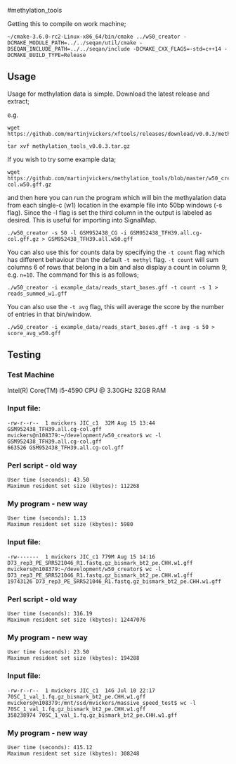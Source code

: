 #methylation_tools

Getting this to compile on work machine;

```
~/cmake-3.6.0-rc2-Linux-x86_64/bin/cmake ../w50_creator -DCMAKE_MODULE_PATH=../../seqan/util/cmake -DSEQAN_INCLUDE_PATH=../../seqan/include -DCMAKE_CXX_FLAGS=-std=c++14 -DCMAKE_BUILD_TYPE=Release
```

## Usage

Usage for methylation data is simple. Download the latest release and extract;

e.g.


```
wget https://github.com/martinjvickers/xftools/releases/download/v0.0.3/methylation_tools_v0.0.3.tar.gz .
tar xvf methylation_tools_v0.0.3.tar.gz
```

If you wish to try some example data;

```
wget https://github.com/martinjvickers/methylation_tools/blob/master/w50_creator/example_data/GSM952438_TFH39.all.cg-col.w50.gff.gz
```

and then here you can run the program which will bin the methyalation data from each single-c (w1) location in the example file into 50bp windows (-s flag). Since the -l flag is set the third column in the output is labeled as desired. This is useful for importing into SignalMap.

```
./w50_creator -s 50 -l GSM952438_CG -i GSM952438_TFH39.all.cg-col.gff.gz > GSM952438_TFH39.all.w50.gff
```

You can also use this for counts data by specifying the `-t count` flag which has different behaviour than the default `-t methyl` flag. `-t count` will sum columns 6 of rows that belong in a bin and also display a count in column 9, e.g. `n=10`. The command for this is as follows;

```
./w50_creator -i example_data/reads_start_bases.gff -t count -s 1 > reads_summed_w1.gff
```

You can also use the `-t avg` flag, this will average the score by the number of entries in that bin/window.

```
./w50_creator -i example_data/reads_start_bases.gff -t avg -s 50 > score_avg_w50.gff
```

## Testing

### Test Machine
Intel(R) Core(TM) i5-4590 CPU @ 3.30GHz
32GB RAM


### Input file:
```
-rw-r--r--  1 mvickers JIC_c1  32M Aug 15 13:44 GSM952438_TFH39.all.cg-col.gff
mvickers@n108379:~/development/w50_creator$ wc -l GSM952438_TFH39.all.cg-col.gff
663526 GSM952438_TFH39.all.cg-col.gff
```

### Perl script - old way
```
User time (seconds): 43.50
Maximum resident set size (kbytes): 112268
```

### My program - new way
```
User time (seconds): 1.13
Maximum resident set size (kbytes): 5980
```

### Input file:
```
-rw-------  1 mvickers JIC_c1 779M Aug 15 14:16 D73_rep3_PE_SRR521046_R1.fastq.gz_bismark_bt2_pe.CHH.w1.gff
mvickers@n108379:~/development/w50_creator$ wc -l D73_rep3_PE_SRR521046_R1.fastq.gz_bismark_bt2_pe.CHH.w1.gff
19743126 D73_rep3_PE_SRR521046_R1.fastq.gz_bismark_bt2_pe.CHH.w1.gff
```

### Perl script - old way
```
User time (seconds): 316.19
Maximum resident set size (kbytes): 12447076
```

### My program - new way
```
User time (seconds): 23.50
Maximum resident set size (kbytes): 194288
```

### Input file:
```
-rw-r--r--  1 mvickers JIC_c1  14G Jul 10 22:17 70SC_1_val_1.fq.gz_bismark_bt2_pe.CHH.w1.gff
mvickers@n108379:/mnt/ssd/mvickers/massive_speed_test$ wc -l 70SC_1_val_1.fq.gz_bismark_bt2_pe.CHH.w1.gff
358238974 70SC_1_val_1.fq.gz_bismark_bt2_pe.CHH.w1.gff
```

### My program - new way
```
User time (seconds): 415.12
Maximum resident set size (kbytes): 308248
```
